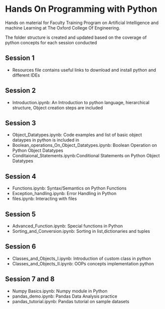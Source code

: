 # Hands On Programming with Python
Hands on material for Faculty  Training Program on Artificial Intelligence and machine Learning at The Oxford College Of Engineering.
<html>
	<p> The folder structure is created and updated based on the coverage of python concepts for each session conducted</p>
    <h2> Session 1 </h2>
	<ul>
		<li> Resources file contains useful links to download and install python and different IDEs</li>	
	</ul>
	<h2> Session 2 </h2>
	<ul>		
		<li> Introduction.ipynb: An Introduction to python language, hierarchical structure, Object creation steps are included </li>		
	</ul>
	<h2> Session 3 </h2>
	<ul>
    <li> Object_Datatypes.ipynb: Code examples and list of basic object dataypes in python is included in </li>
    <li> Boolean_operations_On_Object_Datatypes.ipynb: Boolean Operation on Python Object Datatypes  </li>
    <li> Conditaional_Statements.ipynb:Conditional Statements on Python Object Datatypes  </li>
	</ul>
	<h2> Session 4 </h2>
	<ul>
    <li> Functions.ipynb: Syntax/Semantics on Python Functions </li>
	<li> Exception_handling.ipynb: Error Handling in Python</li> 	
    <li> files.ipynb: Interacting with files</li>
	</ul>
	<h2> Session 5 </h2>
	<ul>
    <li> Advanced_Function.ipynb: Special functions in Python</li>
    <li> Sorting_and_Conversion.ipynb: Sorting in list,dictionaries and tuples</li>	
	</ul>
	<h2> Session 6 </h2>
	<ul>
    <li> Classes_and_Objects_I.ipynb: Introduction of custom class in python</li>
	<li> Classes_and_Objects_II.ipynb: OOPs concepts implementation python</li>
	</ul>
    <h2> Session 7 and 8  </h2>
	<ul>
	<li> Numpy Basics.ipynb: Numpy module in Python</li>
    <li> pandas_demo.ipynb: Pandas Data Analysis practice   </li>
    <li> pandas_tutorial.ipynb: Pandas tutorial on sample datasets</li>
	</ul>
</html>

